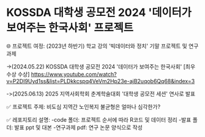 # KOSSDA 대학생 공모전 2024 '데이터가 보여주는 한국사회' 프로젝트

🌐 프로젝트 여정: 
   (2023년 하반기) 학교 강의 '빅데이터와 정치' 기말 프로젝트 및 연구 과제
   
 ->(2024.05.22) KOSSDA 대학생 공모전 2024 '데이터가 보여주는 한국사회' [최우수상 수상]
 https://www.youtube.com/watch?v=P2DI9Uyd1ss&list=PLDkkcspq4VeVm2Hp23e-ajB2uqob6Qq68&index=3
 
 ->(2025.06.13) 2025 지역사회학회 춘계학술대회 '대학생 공모전 세션' 연사로 발표

✅ 프로젝트 주제: 비도심 지역간 노인복지 불균형은 얼마나 심각한가?

✅ 레포지토리 설명:
 -code 폴더: 프로젝트 순서에 따라 R코드 및 데이터 정리
 -발표 폴더: 발표 ppt 및 대본
 -연구과제 pdf: 연구 논문 양식으로 작성
  
